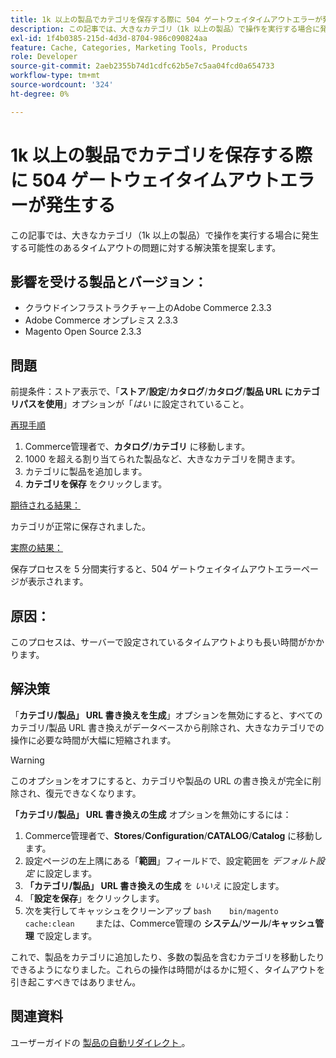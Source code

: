 ```yaml
---
title: 1k 以上の製品でカテゴリを保存する際に 504 ゲートウェイタイムアウトエラーが発生する
description: この記事では、大きなカテゴリ（1k 以上の製品）で操作を実行する場合に発生する可能性のあるタイムアウトの問題に対する解決策を提案します。
exl-id: 1f4b0385-215d-4d3d-8704-986c090824aa
feature: Cache, Categories, Marketing Tools, Products
role: Developer
source-git-commit: 2aeb2355b74d1cdfc62b5e7c5aa04fcd0a654733
workflow-type: tm+mt
source-wordcount: '324'
ht-degree: 0%

---
```


# 1k 以上の製品でカテゴリを保存する際に 504 ゲートウェイタイムアウトエラーが発生する

この記事では、大きなカテゴリ（1k 以上の製品）で操作を実行する場合に発生する可能性のあるタイムアウトの問題に対する解決策を提案します。

## 影響を受ける製品とバージョン：

* クラウドインフラストラクチャー上のAdobe Commerce 2.3.3
* Adobe Commerce オンプレミス 2.3.3
* Magento Open Source 2.3.3

## 問題

前提条件：ストア表示で、「**ストア**/**設定**/**カタログ**/**カタログ**/**製品 URL にカテゴリパスを使用**」オプションが「*はい* に設定されていること。

<u> 再現手順 </u>

1. Commerce管理者で、**カタログ**/**カテゴリ** に移動します。
1. 1000 を超える割り当てられた製品など、大きなカテゴリを開きます。
1. カテゴリに製品を追加します。
1. **カテゴリを保存** をクリックします。

<u> 期待される結果：</u>

カテゴリが正常に保存されました。

<u> 実際の結果：</u>

保存プロセスを 5 分間実行すると、504 ゲートウェイタイムアウトエラーページが表示されます。

## 原因：

このプロセスは、サーバーで設定されているタイムアウトよりも長い時間がかかります。

## 解決策

「**カテゴリ/製品」 URL 書き換えを生成**」オプションを無効にすると、すべてのカテゴリ/製品 URL 書き換えがデータベースから削除され、大きなカテゴリでの操作に必要な時間が大幅に短縮されます。

>[!WARNING]
>
>このオプションをオフにすると、カテゴリや製品の URL の書き換えが完全に削除され、復元できなくなります。

**「カテゴリ/製品」 URL 書き換えの生成** オプションを無効にするには：

1. Commerce管理者で、**Stores**/**Configuration**/**CATALOG**/**Catalog** に移動します。
1. 設定ページの左上隅にある「**範囲**」フィールドで、設定範囲を *デフォルト設定* に設定します。
1. **「カテゴリ/製品」 URL 書き換えの生成** を *いいえ* に設定します。
1. 「**設定を保存**」をクリックします。
1. 次を実行してキャッシュをクリーンアップ    ```bash    bin/magento cache:clean    ```    または、Commerce管理の **システム**/**ツール**/**キャッシュ管理** で設定します。

これで、製品をカテゴリに追加したり、多数の製品を含むカテゴリを移動したりできるようになりました。これらの操作は時間がはるかに短く、タイムアウトを引き起こすべきではありません。

## 関連資料

ユーザーガイドの [ 製品の自動リダイレクト ](https://experienceleague.adobe.com/ja/docs/commerce-admin/marketing/seo/url-rewrites/url-redirect-product-automatic)。
